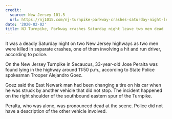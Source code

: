 ```yaml
---
credit:
  source: New Jersey 101.5
  url: https://nj1015.com/nj-turnpike-parkway-crashes-saturday-night-leave-two-men-dead/?utm_source=tsmclip&utm_medium=referral
date: '2020-02-02'
title: NJ Turnpike, Parkway crashes Saturday night leave two men dead
---
```


It was a deadly Saturday night on two New Jersey highways as two men were killed in separate crashes, one of them involving a hit and run driver, according to police.

On the New Jersey Turnpike in Secaucus, 33-year-old Jose Peralta was found lying in the highway around 11:50 p.m., according to State Police spokesman Trooper Alejandro Goez.

Goez said the East Newark man had been changing a tire on his car when he was struck by another vehicle that did not stop. The incident happened on the right shoulder of the southbound eastern spur of the Turnpike.

Peralta, who was alone, was pronounced dead at the scene. Police did not have a description of the other vehicle involved.